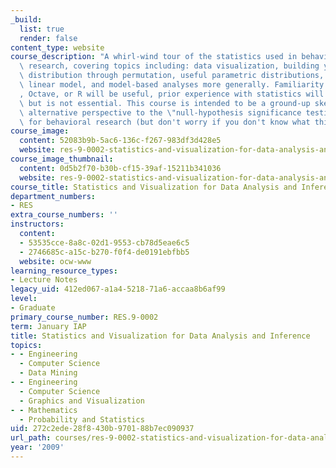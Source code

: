 ```yaml
---
_build:
  list: true
  render: false
content_type: website
course_description: "A whirl-wind tour of the statistics used in behavioral science\
  \ research, covering topics including: data visualization, building your own null-hypothesis\
  \ distribution through permutation, useful parametric distributions, the generalized\
  \ linear model, and model-based analyses more generally. Familiarity with MATLAB\xAE\
  , Octave, or R will be useful, prior experience with statistics will be helpful\
  \ but is not essential. This course is intended to be a ground-up sketch of a coherent,\
  \ alternative perspective to the \"null-hypothesis significance testing\" method\
  \ for behavioral research (but don't worry if you don't know what this means).\n"
course_image:
  content: 52083b9b-5ac6-136c-f267-983df3d428e5
  website: res-9-0002-statistics-and-visualization-for-data-analysis-and-inference-january-iap-2009
course_image_thumbnail:
  content: 0d5b2f70-b30b-cf15-39af-15211b341036
  website: res-9-0002-statistics-and-visualization-for-data-analysis-and-inference-january-iap-2009
course_title: Statistics and Visualization for Data Analysis and Inference
department_numbers:
- RES
extra_course_numbers: ''
instructors:
  content:
  - 53535cce-8a8c-02d1-9553-cb78d5eae6c5
  - 2746685c-a15c-b270-f0f4-de0191ebfbb5
  website: ocw-www
learning_resource_types:
- Lecture Notes
legacy_uid: 412ed067-a1a4-5218-71a6-accaa8b6af99
level:
- Graduate
primary_course_number: RES.9-0002
term: January IAP
title: Statistics and Visualization for Data Analysis and Inference
topics:
- - Engineering
  - Computer Science
  - Data Mining
- - Engineering
  - Computer Science
  - Graphics and Visualization
- - Mathematics
  - Probability and Statistics
uid: 272c2ede-28f8-430b-9701-88b7ec090937
url_path: courses/res-9-0002-statistics-and-visualization-for-data-analysis-and-inference-january-iap-2009
year: '2009'
---
```

